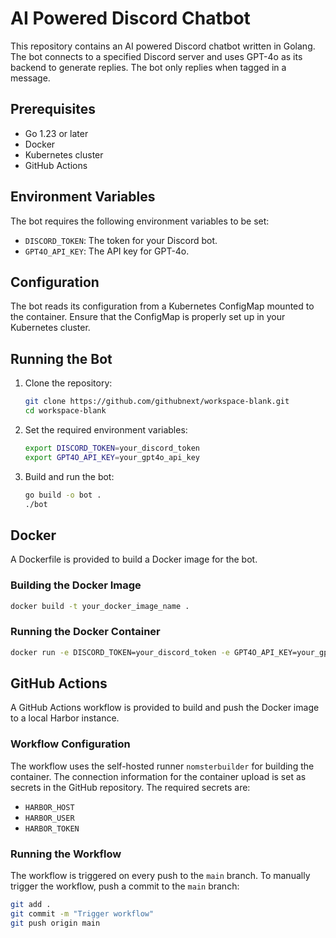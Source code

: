 # AI Powered Discord Chatbot

This repository contains an AI powered Discord chatbot written in Golang. The bot connects to a specified Discord server and uses GPT-4o as its backend to generate replies. The bot only replies when tagged in a message.

## Prerequisites

- Go 1.23 or later
- Docker
- Kubernetes cluster
- GitHub Actions

## Environment Variables

The bot requires the following environment variables to be set:

- `DISCORD_TOKEN`: The token for your Discord bot.
- `GPT4O_API_KEY`: The API key for GPT-4o.

## Configuration

The bot reads its configuration from a Kubernetes ConfigMap mounted to the container. Ensure that the ConfigMap is properly set up in your Kubernetes cluster.

## Running the Bot

1. Clone the repository:

   ```sh
   git clone https://github.com/githubnext/workspace-blank.git
   cd workspace-blank
   ```

2. Set the required environment variables:

   ```sh
   export DISCORD_TOKEN=your_discord_token
   export GPT4O_API_KEY=your_gpt4o_api_key
   ```

3. Build and run the bot:

   ```sh
   go build -o bot .
   ./bot
   ```

## Docker

A Dockerfile is provided to build a Docker image for the bot.

### Building the Docker Image

```sh
docker build -t your_docker_image_name .
```

### Running the Docker Container

```sh
docker run -e DISCORD_TOKEN=your_discord_token -e GPT4O_API_KEY=your_gpt4o_api_key your_docker_image_name
```

## GitHub Actions

A GitHub Actions workflow is provided to build and push the Docker image to a local Harbor instance.

### Workflow Configuration

The workflow uses the self-hosted runner `nomsterbuilder` for building the container. The connection information for the container upload is set as secrets in the GitHub repository. The required secrets are:

- `HARBOR_HOST`
- `HARBOR_USER`
- `HARBOR_TOKEN`

### Running the Workflow

The workflow is triggered on every push to the `main` branch. To manually trigger the workflow, push a commit to the `main` branch:

```sh
git add .
git commit -m "Trigger workflow"
git push origin main
```
